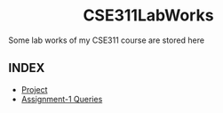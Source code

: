 <h1 align="center"> CSE311LabWorks</h1>
Some lab works of my CSE311 course are stored here

## INDEX
<ul>
  <li><a href="https://github.com/MusfiqDehan/Online-Music-Streaming-Platform_DBMS">Project</a></li>
  <li><a href="Assignment-1/Queries.md">Assignment-1 Queries</a></li>
</ul>
